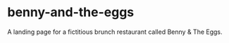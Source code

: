 # benny-and-the-eggs
A landing page for a fictitious brunch restaurant called Benny &amp; The Eggs.
